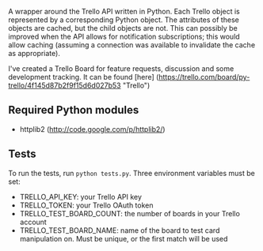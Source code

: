 A wrapper around the Trello API written in Python. Each Trello object is represented by a
corresponding Python object. The attributes of these objects are cached, but the child objects are
not. This can possibly be improved when the API allows for notification subscriptions; this would
allow caching (assuming a connection was available to invalidate the cache as appropriate).

I've created a Trello Board for feature requests, discussion and some development tracking. It can
be found [here] (https://trello.com/board/py-trello/4f145d87b2f9f15d6d027b53 "Trello")

## Required Python modules
* httplib2 (http://code.google.com/p/httplib2/)

## Tests
To run the tests, run `python tests.py`. Three environment variables must be set:

* TRELLO_API_KEY: your Trello API key
* TRELLO_TOKEN: your Trello OAuth token
* TRELLO_TEST_BOARD_COUNT: the number of boards in your Trello account
* TRELLO_TEST_BOARD_NAME: name of the board to test card manipulation on. Must be unique, or the first match will be used
